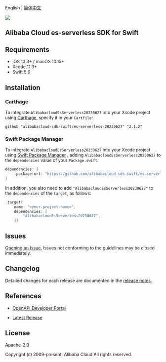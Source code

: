 English | [简体中文](README-CN.md)

![](https://aliyunsdk-pages.alicdn.com/icons/AlibabaCloud.svg)

## Alibaba Cloud es-serverless SDK for Swift

## Requirements

- iOS 13.3+ / macOS 10.15+
- Xcode 11.3+
- Swift 5.6

## Installation

### Carthage

To integrate `AlibabacloudEsServerless20230627` into your Xcode project using [Carthage](https://github.com/Carthage/Carthage), specify it in your `Cartfile`:

```ogdl
github "alibabacloud-sdk-swift/es-serverless-20230627" "2.1.2"
```

### Swift Package Manager

To integrate `AlibabacloudEsServerless20230627` into your Xcode project using [Swift Package Manager](https://swift.org/package-manager/) , adding `AlibabacloudEsServerless20230627` to the `dependencies` value of your `Package.swift`.

```swift
dependencies: [
    .package(url: "https://github.com/alibabacloud-sdk-swift/es-serverless-20230627.git", from: "2.1.2")
]
```

In addition, you also need to add `"AlibabacloudEsServerless20230627"` to the `dependencies` of the `target`, as follows:

```swift
.target(
    name: "<your-project-name>",
    dependencies: [
        "AlibabacloudEsServerless20230627",
    ])
```

## Issues

[Opening an Issue](https://github.com/alibabacloud-sdk-swift/es-serverless-20230627/issues/new), Issues not conforming to the guidelines may be closed immediately.

## Changelog

Detailed changes for each release are documented in the [release notes](./ChangeLog.txt).

## References

* [OpenAPI Developer Portal](https://next.api.alibabacloud.com/home)
- [Latest Release](https://github.com/alibabacloud-sdk-swift/es-serverless-20230627)

## License

[Apache-2.0](http://www.apache.org/licenses/LICENSE-2.0)

Copyright (c) 2009-present, Alibaba Cloud All rights reserved.
